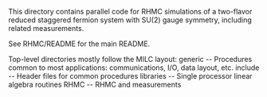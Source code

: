 This directory contains parallel code for RHMC simulations of a two-flavor reduced staggered fermion system with SU(2) gauge symmetry, including related measurements.

See RHMC/README for the main README.

Top-level directories mostly follow the MILC layout:
generic   -- Procedures common to most applications: communications, I/O, data layout, etc.
include   -- Header files for common procedures
libraries -- Single processor linear algebra routines
RHMC      -- RHMC and measurements

